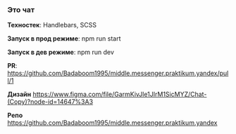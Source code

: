 ### Это чат 

**Техностек**: Handlebars, SCSS

**Запуск в прод режиме**: npm run start

**Запуск в дев режиме**: npm run dev

**PR**: https://github.com/Badaboom1995/middle.messenger.praktikum.yandex/pull/1

**Дизайн** https://www.figma.com/file/GarmKivJle1JIrM1SicMYZ/Chat-(Copy)?node-id=14647%3A3

**Репо** https://github.com/Badaboom1995/middle.messenger.praktikum.yandex
